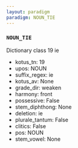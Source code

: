 ```yaml
---
layout: paradigm
paradigm: NOUN_TIE
---
```

### ` NOUN_TIE `

Dictionary class 19 ie
* kotus_tn: 19
* upos: NOUN
* suffix_regex: ie
* kotus_av: None
* grade_dir: weaken
* harmony: front
* possessive: False
* stem_diphthong: None
* deletion: ie
* plurale_tantum: False
* clitics: False
* pos: NOUN
* stem_vowel: None
